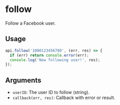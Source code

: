 # follow

Follow a Facebook user.

## Usage
```js
api.follow('1000123456789', (err, res) => {
  if (err) return console.error(err);
  console.log('Now following user!', res);
});
```

## Arguments
- `userID`: The user ID to follow (string).
- `callback(err, res)`: Callback with error or result.
